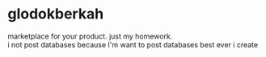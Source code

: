 # glodokberkah
marketplace for your product. just my homework.<br>
i not post databases because I'm want to post databases best ever i create
